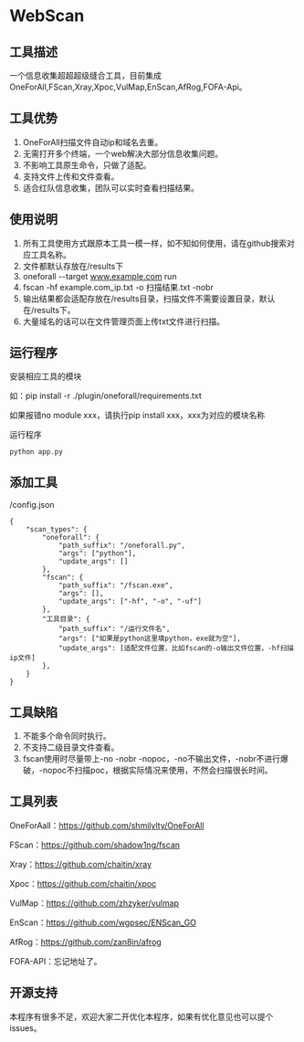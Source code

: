 # WebScan



## 工具描述

一个信息收集超超超级缝合工具，目前集成OneForAll,FScan,Xray,Xpoc,VulMap,EnScan,AfRog,FOFA-Api。



## 工具优势

1. OneForAll扫描文件自动ip和域名去重。
2. 无需打开多个终端，一个web解决大部分信息收集问题。
3. 不影响工具原生命令，只做了适配。
4. 支持文件上传和文件查看。
5. 适合红队信息收集，团队可以实时查看扫描结果。



## 使用说明

1. 所有工具使用方式跟原本工具一模一样，如不知如何使用，请在github搜索对应工具名称。
2. 文件都默认存放在/results下
3. oneforall --target www.example.com run
4. fscan -hf example.com_ip.txt -o 扫描结果.txt -nobr
5. 输出结果都会适配存放在/results目录，扫描文件不需要设置目录，默认在/results下。
6. 大量域名的话可以在文件管理页面上传txt文件进行扫描。



## 运行程序

安装相应工具的模块

如：pip install -r ./plugin/oneforall/requirements.txt

如果报错no module xxx，请执行pip install xxx，xxx为对应的模块名称

运行程序

```shell
python app.py
```



## 添加工具

/config.json

```
{
    "scan_types": {
        "oneforall": {
            "path_suffix": "/oneforall.py",
            "args": ["python"],
            "update_args": []
        },
        "fscan": {
            "path_suffix": "/fscan.exe",
            "args": [],
            "update_args": ["-hf", "-o", "-uf"]
        },
        "工具目录": {
            "path_suffix": "/运行文件名",
            "args": ["如果是python这里填python，exe就为空"],
            "update_args": [适配文件位置，比如fscan的-o输出文件位置，-hf扫描ip文件]
        },
    }
}
```



## 工具缺陷

1. 不能多个命令同时执行。
2. 不支持二级目录文件查看。
3. fscan使用时尽量带上-no -nobr -nopoc，-no不输出文件，-nobr不进行爆破，-nopoc不扫描poc，根据实际情况来使用，不然会扫描很长时间。




## 工具列表

OneForAall：https://github.com/shmilylty/OneForAll

FScan：https://github.com/shadow1ng/fscan

Xray：https://github.com/chaitin/xray

Xpoc：https://github.com/chaitin/xpoc

VulMap：https://github.com/zhzyker/vulmap

EnScan：https://github.com/wgpsec/ENScan_GO

AfRog：https://github.com/zan8in/afrog

FOFA-API：忘记地址了。



## 开源支持

本程序有很多不足，欢迎大家二开优化本程序，如果有优化意见也可以提个issues。